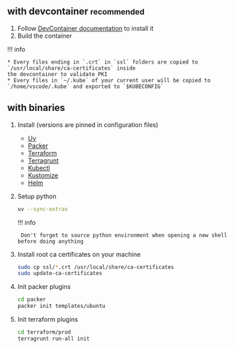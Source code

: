 ## with devcontainer <small>recommended</small>

1. Follow [DevContainer documentation](https://code.visualstudio.com/docs/devcontainers/containers) to install it
2. Build the container

!!! info

    * Every files ending in `.crt` in `ssl` folders are copied to `/usr/local/share/ca-certificates` inside
    the devcontainer to validate PKI
    * Every files in `~/.kube` of your current user will be copied to `/home/vscode/.kube` and exported to `$KUBECONFIG`

## with binaries

1. Install (versions are pinned in configuration files)

    * [Uv](https://docs.astral.sh/uv/getting-started/installation/)
    * [Packer](https://developer.hashicorp.com/packer/install)
    * [Terraform](https://developer.hashicorp.com/terraform/install)
    * [Terragrunt](https://terragrunt.gruntwork.io/docs/getting-started/install/)
    * [Kubectl](https://kubernetes.io/docs/tasks/tools/)
    * [Kustomize](https://kubectl.docs.kubernetes.io/installation/kustomize/)
    * [Helm](https://helm.sh/docs/intro/install/)

2. Setup python

    ```sh
    uv --sync-extras
    ```

    !!! info

        Don't forget to source python environment when opening a new shell before doing anything

3. Install root ca certificates on your machine

    ```sh
    sudo cp ssl/*.crt /usr/local/share/ca-certificates
    sudo update-ca-certificates
    ```

4. Init packer plugins

    ```sh
    cd packer
    packer init templates/ubuntu
    ```

5. Init terraform plugins

    ```sh
    cd terraform/prod
    terragrunt run-all init
    ```
